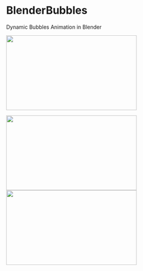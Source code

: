 # BlenderBubbles
Dynamic Bubbles Animation in Blender


<img src="https://github.com/Ladydiana/BlenderBubbles/blob/main/media/blue-transparent-rotation.gif" width="350" height="200" />

<img src="https://github.com/Ladydiana/BlenderBubbles/blob/main/media/transparent-particle.gif" width="350" height="200" /> <img src="https://github.com/Ladydiana/BlenderBubbles/blob/main/media/gradient-pink-particles.gif" width="350" height="200" />
